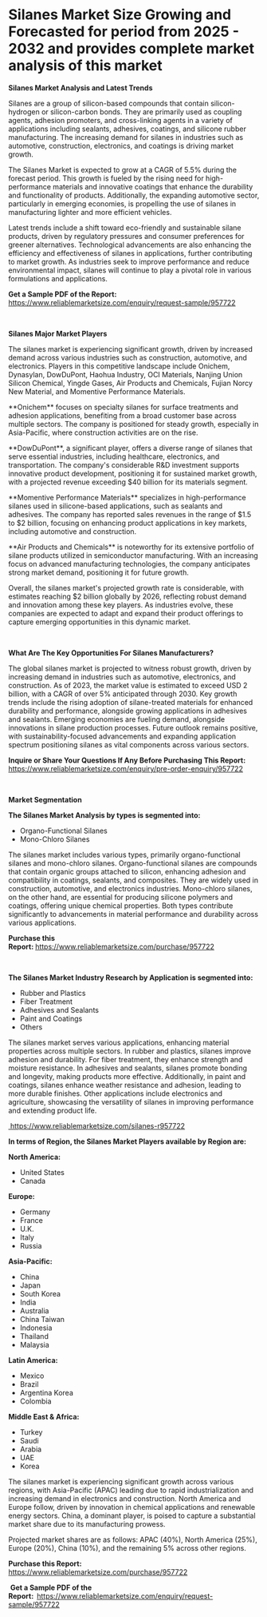 <p><h1>Silanes Market Size Growing and Forecasted for period from 2025 - 2032 and provides complete market analysis of this market</h1></p><p><strong>Silanes Market Analysis and Latest Trends</strong></p>
<p><p>Silanes are a group of silicon-based compounds that contain silicon-hydrogen or silicon-carbon bonds. They are primarily used as coupling agents, adhesion promoters, and cross-linking agents in a variety of applications including sealants, adhesives, coatings, and silicone rubber manufacturing. The increasing demand for silanes in industries such as automotive, construction, electronics, and coatings is driving market growth.</p><p>The Silanes Market is expected to grow at a CAGR of 5.5% during the forecast period. This growth is fueled by the rising need for high-performance materials and innovative coatings that enhance the durability and functionality of products. Additionally, the expanding automotive sector, particularly in emerging economies, is propelling the use of silanes in manufacturing lighter and more efficient vehicles.</p><p>Latest trends include a shift toward eco-friendly and sustainable silane products, driven by regulatory pressures and consumer preferences for greener alternatives. Technological advancements are also enhancing the efficiency and effectiveness of silanes in applications, further contributing to market growth. As industries seek to improve performance and reduce environmental impact, silanes will continue to play a pivotal role in various formulations and applications.</p></p>
<p><strong>Get a Sample PDF of the Report:&nbsp;</strong> <a href="https://www.reliablemarketsize.com/enquiry/request-sample/957722?utm_campaign=1103&utm_medium=2&utm_source=Github&utm_content=ia&utm_term=17042025&utm_id=silanes">https://www.reliablemarketsize.com/enquiry/request-sample/957722</a></p>
<p>&nbsp;</p>
<p><strong>Silanes Major Market Players</strong></p>
<p><p>The silanes market is experiencing significant growth, driven by increased demand across various industries such as construction, automotive, and electronics. Players in this competitive landscape include Onichem, Dynasylan, DowDuPont, Haohua Industry, OCI Materials, Nanjing Union Silicon Chemical, Yingde Gases, Air Products and Chemicals, Fujian Norcy New Material, and Momentive Performance Materials.</p><p>**Onichem** focuses on specialty silanes for surface treatments and adhesion applications, benefiting from a broad customer base across multiple sectors. The company is positioned for steady growth, especially in Asia-Pacific, where construction activities are on the rise.</p><p>**DowDuPont**, a significant player, offers a diverse range of silanes that serve essential industries, including healthcare, electronics, and transportation. The company's considerable R&D investment supports innovative product development, positioning it for sustained market growth, with a projected revenue exceeding $40 billion for its materials segment.</p><p>**Momentive Performance Materials** specializes in high-performance silanes used in silicone-based applications, such as sealants and adhesives. The company has reported sales revenues in the range of $1.5 to $2 billion, focusing on enhancing product applications in key markets, including automotive and construction.</p><p>**Air Products and Chemicals** is noteworthy for its extensive portfolio of silane products utilized in semiconductor manufacturing. With an increasing focus on advanced manufacturing technologies, the company anticipates strong market demand, positioning it for future growth.</p><p>Overall, the silanes market's projected growth rate is considerable, with estimates reaching $2 billion globally by 2026, reflecting robust demand and innovation among these key players. As industries evolve, these companies are expected to adapt and expand their product offerings to capture emerging opportunities in this dynamic market.</p></p>
<p>&nbsp;</p>
<p><strong>What Are The Key Opportunities For Silanes Manufacturers?</strong></p>
<p><p>The global silanes market is projected to witness robust growth, driven by increasing demand in industries such as automotive, electronics, and construction. As of 2023, the market value is estimated to exceed USD 2 billion, with a CAGR of over 5% anticipated through 2030. Key growth trends include the rising adoption of silane-treated materials for enhanced durability and performance, alongside growing applications in adhesives and sealants. Emerging economies are fueling demand, alongside innovations in silane production processes. Future outlook remains positive, with sustainability-focused advancements and expanding application spectrum positioning silanes as vital components across various sectors.</p></p>
<p><strong>Inquire or Share Your Questions If Any Before Purchasing This Report:</strong> <a href="https://www.reliablemarketsize.com/enquiry/pre-order-enquiry/957722?utm_campaign=1103&utm_medium=2&utm_source=Github&utm_content=ia&utm_term=17042025&utm_id=silanes">https://www.reliablemarketsize.com/enquiry/pre-order-enquiry/957722</a></p>
<p>&nbsp;</p>
<p><strong>Market Segmentation</strong></p>
<p><strong>The Silanes Market Analysis by types is segmented into:</strong></p>
<p><ul><li>Organo-Functional Silanes</li><li>Mono-Chloro Silanes</li></ul></p>
<p><p>The silanes market includes various types, primarily organo-functional silanes and mono-chloro silanes. Organo-functional silanes are compounds that contain organic groups attached to silicon, enhancing adhesion and compatibility in coatings, sealants, and composites. They are widely used in construction, automotive, and electronics industries. Mono-chloro silanes, on the other hand, are essential for producing silicone polymers and coatings, offering unique chemical properties. Both types contribute significantly to advancements in material performance and durability across various applications.</p></p>
<p><strong>Purchase this Report:&nbsp;</strong><a href="https://www.reliablemarketsize.com/purchase/957722?utm_campaign=1103&utm_medium=2&utm_source=Github&utm_content=ia&utm_term=17042025&utm_id=silanes">https://www.reliablemarketsize.com/purchase/957722</a></p>
<p>&nbsp;</p>
<p><strong>The Silanes Market Industry Research by Application is segmented into:</strong></p>
<p><ul><li>Rubber and Plastics</li><li>Fiber Treatment</li><li>Adhesives and Sealants</li><li>Paint and Coatings</li><li>Others</li></ul></p>
<p><p>The silanes market serves various applications, enhancing material properties across multiple sectors. In rubber and plastics, silanes improve adhesion and durability. For fiber treatment, they enhance strength and moisture resistance. In adhesives and sealants, silanes promote bonding and longevity, making products more effective. Additionally, in paint and coatings, silanes enhance weather resistance and adhesion, leading to more durable finishes. Other applications include electronics and agriculture, showcasing the versatility of silanes in improving performance and extending product life.</p></p>
<p><a href="https://www.reliablemarketsize.com/silanes-r957722?utm_campaign=1103&utm_medium=2&utm_source=Github&utm_content=ia&utm_term=17042025&utm_id=silanes">&nbsp;https://www.reliablemarketsize.com/silanes-r957722</a></p>
<p><strong>In terms of Region, the Silanes Market Players available by Region are:</strong></p>
<p>
    <p> <strong> North America: </strong>
        <ul>
            <li>United States</li>
            <li>Canada</li>
        </ul>
        </p> 
    <p> <strong> Europe: </strong>
        <ul>
            <li>Germany</li>
            <li>France</li>
            <li>U.K.</li>
            <li>Italy</li>
            <li>Russia</li>
        </ul>
        </p> 
    <p> <strong> Asia-Pacific: </strong>
        <ul>
            <li>China</li>
            <li>Japan</li>
            <li>South Korea</li>
            <li>India</li>
            <li>Australia</li>
            <li>China Taiwan</li>
            <li>Indonesia</li>
            <li>Thailand</li>
            <li>Malaysia</li>
        </ul>
        </p> 
    <p> <strong> Latin America: </strong>
        <ul>
            <li>Mexico</li>
            <li>Brazil</li>
            <li>Argentina Korea</li>
            <li>Colombia</li>
        </ul>
        </p> 
    <p> <strong> Middle East & Africa: </strong>
        <ul>
            <li>Turkey</li>
            <li>Saudi</li>
            <li>Arabia</li>
            <li>UAE</li>
            <li>Korea</li>
        </ul>
    </p>
    </p>
<p><p>The silanes market is experiencing significant growth across various regions, with Asia-Pacific (APAC) leading due to rapid industrialization and increasing demand in electronics and construction. North America and Europe follow, driven by innovation in chemical applications and renewable energy sectors. China, a dominant player, is poised to capture a substantial market share due to its manufacturing prowess. </p><p>Projected market shares are as follows: APAC (40%), North America (25%), Europe (20%), China (10%), and the remaining 5% across other regions.</p></p>
<p><strong>Purchase this Report: </strong><a href="https://www.reliablemarketsize.com/purchase/957722?utm_campaign=1103&utm_medium=2&utm_source=Github&utm_content=ia&utm_term=17042025&utm_id=silanes">https://www.reliablemarketsize.com/purchase/957722</a></p>
<p>&nbsp;<strong>Get a Sample PDF of the Report:&nbsp;&nbsp;</strong><a href="https://www.reliablemarketsize.com/enquiry/request-sample/957722?utm_campaign=1103&utm_medium=2&utm_source=Github&utm_content=ia&utm_term=17042025&utm_id=silanes">https://www.reliablemarketsize.com/enquiry/request-sample/957722</a></p>
<p><strong></strong></p>
<p><p></p><p></p><p></p></p>